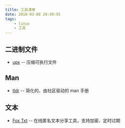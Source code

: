 ```yaml
---
title: 工具清单
date: 2018-03-08 20:49:55
tags:
    - linux
    - 工具
---
```


## 二进制文件

- [upx](https://github.com/upx/upx) -- 压缩可执行文件

## Man
- [tldr](https://github.com/tldr-pages/tldr) -- 简化的、由社区驱动的 man 手册

## 文本
- [Fox Txt](https://foxtxt.com/) -- 在线匿名文本分享工具，支持加密、定时过期

